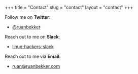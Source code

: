 +++
title = "Contact"
slug = "contact"
layout = "contact"
+++

Follow me on **Twitter**:

* [@ruanbekker](https://twitter.com/ruanbekker)

Reach out to me on **Slack**:

* [linux-hackers-slack](https://linux-hackers-slack.herokuapp.com)

Reach out to me via **Email**:

* [ruan@ruanbekker.com](mailto:ruan@ruanbekker.com)


